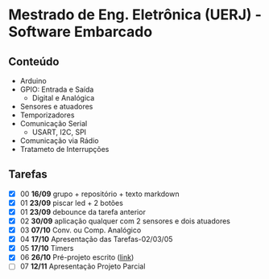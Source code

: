 # Mestrado de Eng. Eletrônica (UERJ) - Software Embarcado

## Conteúdo 
- Arduino
- GPIO: Entrada e Saída
    - Digital e Analógica
- Sensores e atuadores
- Temporizadores
- Comunicação Serial
    - USART, I2C, SPI
- Comunicação via Rádio
- Tratameto de Interrupções

## Tarefas
* [x] 00 **16/09** grupo + repositório + texto markdown
* [x] 01 **23/09** piscar led + 2 botões
* [x] 01 **23/09** debounce da tarefa anterior
* [x] 02 **30/09** aplicação qualquer com 2 sensores e dois atuadores
* [x] 03 **07/10** Conv. ou Comp. Analógico
* [x] 04 **17/10** Apresentação das Tarefas-02/03/05
* [x] 05 **17/10** Timers
* [x] 06 **26/10** Pré-projeto escrito ([link](https://github.com/AnnyCaroline/SensorNetwork/))
* [ ] 07 **12/11** Apresentação Projeto Parcial
